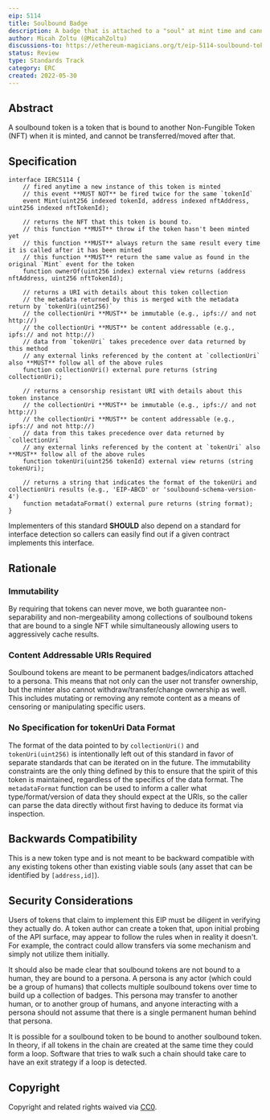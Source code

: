 ```yaml
---
eip: 5114
title: Soulbound Badge
description: A badge that is attached to a "soul" at mint time and cannot be transferred after that.
author: Micah Zoltu (@MicahZoltu)
discussions-to: https://ethereum-magicians.org/t/eip-5114-soulbound-token/9417
status: Review
type: Standards Track
category: ERC
created: 2022-05-30
---
```



## Abstract

A soulbound token is a token that is bound to another Non-Fungible Token (NFT) when it is minted, and cannot be transferred/moved after that.


## Specification

```solidity
interface IERC5114 {
	// fired anytime a new instance of this token is minted
	// this event **MUST NOT** be fired twice for the same `tokenId`
	event Mint(uint256 indexed tokenId, address indexed nftAddress, uint256 indexed nftTokenId);

	// returns the NFT that this token is bound to.
	// this function **MUST** throw if the token hasn't been minted yet
	// this function **MUST** always return the same result every time it is called after it has been minted
	// this function **MUST** return the same value as found in the original `Mint` event for the token
	function ownerOf(uint256 index) external view returns (address nftAddress, uint256 nftTokenId);

	// returns a URI with details about this token collection
	// the metadata returned by this is merged with the metadata return by `tokenUri(uint256)`
	// the collectionUri **MUST** be immutable (e.g., ipfs:// and not http://)
	// the collectionUri **MUST** be content addressable (e.g., ipfs:// and not http://)
	// data from `tokenUri` takes precedence over data returned by this method
	// any external links referenced by the content at `collectionUri` also **MUST** follow all of the above rules
	function collectionUri() external pure returns (string collectionUri);

	// returns a censorship resistant URI with details about this token instance
	// the collectionUri **MUST** be immutable (e.g., ipfs:// and not http://)
	// the collectionUri **MUST** be content addressable (e.g., ipfs:// and not http://)
	// data from this takes precedence over data returned by `collectionUri`
	// any external links referenced by the content at `tokenUri` also **MUST** follow all of the above rules
	function tokenUri(uint256 tokenId) external view returns (string tokenUri);

	// returns a string that indicates the format of the tokenUri and collectionUri results (e.g., 'EIP-ABCD' or 'soulbound-schema-version-4')
	function metadataFormat() external pure returns (string format);
}
```

Implementers of this standard **SHOULD** also depend on a standard for interface detection so callers can easily find out if a given contract implements this interface.


## Rationale

### Immutability

By requiring that tokens can never move, we both guarantee non-separability and non-mergeability among collections of soulbound tokens that are bound to a single NFT while simultaneously allowing users to aggressively cache results.

### Content Addressable URIs Required

Soulbound tokens are meant to be permanent badges/indicators attached to a persona.
This means that not only can the user not transfer ownership, but the minter also cannot withdraw/transfer/change ownership as well.
This includes mutating or removing any remote content as a means of censoring or manipulating specific users.

### No Specification for tokenUri Data Format

The format of the data pointed to by `collectionUri()` and `tokenUri(uint256)` is intentionally left out of this standard in favor of separate standards that can be iterated on in the future.
The immutability constraints are the only thing defined by this to ensure that the spirit of this token is maintained, regardless of the specifics of the data format.
The `metadataFormat` function can be used to inform a caller what type/format/version of data they should expect at the URIs, so the caller can parse the data directly without first having to deduce its format via inspection.


## Backwards Compatibility

This is a new token type and is not meant to be backward compatible with any existing tokens other than existing viable souls (any asset that can be identified by `[address,id]`).


## Security Considerations

Users of tokens that claim to implement this EIP must be diligent in verifying they actually do.
A token author can create a token that, upon initial probing of the API surface, may appear to follow the rules when in reality it doesn't.
For example, the contract could allow transfers via some mechanism and simply not utilize them initially.

It should also be made clear that soulbound tokens are not bound to a human, they are bound to a persona.
A persona is any actor (which could be a group of humans) that collects multiple soulbound tokens over time to build up a collection of badges.
This persona may transfer to another human, or to another group of humans, and anyone interacting with a persona should not assume that there is a single permanent human behind that persona.

It is possible for a soulbound token to be bound to another soulbound token.
In theory, if all tokens in the chain are created at the same time they could form a loop.
Software that tries to walk such a chain should take care to have an exit strategy if a loop is detected.


## Copyright

Copyright and related rights waived via [CC0](../LICENSE.md).
